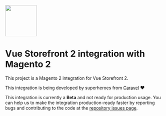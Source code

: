 <img src="https://user-images.githubusercontent.com/1626923/137092657-fb398d20-b592-4661-a1f9-4135db0b61d5.png" height="100px" />

# Vue Storefront 2 integration with Magento 2

This project is a Magento 2 integration for Vue Storefront 2.

This integration is being developed by superheroes from [Caravel](https://www.caravelx.com/) ❤️

This integration is currently a **Beta** and not ready for production usage. You can help us to make the integration production-ready faster by reporting bugs and contributing to the code at the [repository issues page](https://github.com/vuestorefront/magento2/issues).
